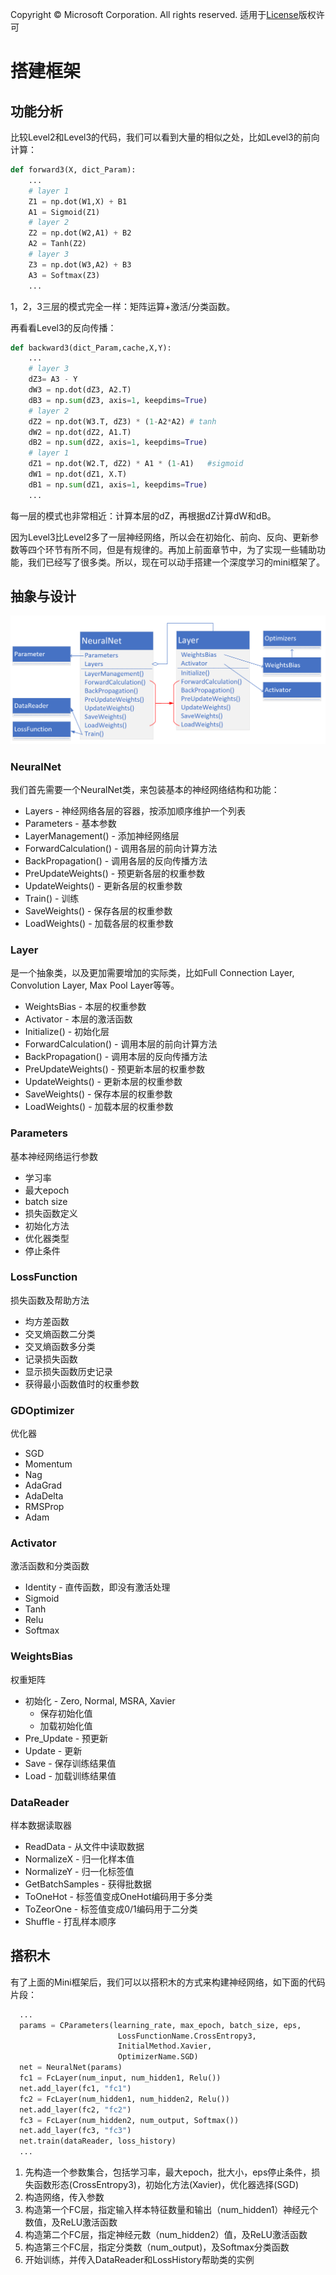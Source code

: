 Copyright © Microsoft Corporation. All rights reserved.
  适用于[License](https://github.com/Microsoft/ai-edu/blob/master/LICENSE.md)版权许可

# 搭建框架

## 功能分析
比较Level2和Level3的代码，我们可以看到大量的相似之处，比如Level3的前向计算：

```Python
def forward3(X, dict_Param):
    ...
    # layer 1
    Z1 = np.dot(W1,X) + B1
    A1 = Sigmoid(Z1)
    # layer 2
    Z2 = np.dot(W2,A1) + B2
    A2 = Tanh(Z2)
    # layer 3
    Z3 = np.dot(W3,A2) + B3
    A3 = Softmax(Z3)
    ...    
```

1，2，3三层的模式完全一样：矩阵运算+激活/分类函数。

再看看Level3的反向传播：

```Python
def backward3(dict_Param,cache,X,Y):
    ...
    # layer 3
    dZ3= A3 - Y
    dW3 = np.dot(dZ3, A2.T)
    dB3 = np.sum(dZ3, axis=1, keepdims=True)
    # layer 2
    dZ2 = np.dot(W3.T, dZ3) * (1-A2*A2) # tanh
    dW2 = np.dot(dZ2, A1.T)
    dB2 = np.sum(dZ2, axis=1, keepdims=True)
    # layer 1
    dZ1 = np.dot(W2.T, dZ2) * A1 * (1-A1)   #sigmoid
    dW1 = np.dot(dZ1, X.T)
    dB1 = np.sum(dZ1, axis=1, keepdims=True)
    ...
```
每一层的模式也非常相近：计算本层的dZ，再根据dZ计算dW和dB。

因为Level3比Level2多了一层神经网络，所以会在初始化、前向、反向、更新参数等四个环节有所不同，但是有规律的。再加上前面章节中，为了实现一些辅助功能，我们已经写了很多类。所以，现在可以动手搭建一个深度学习的mini框架了。

## 抽象与设计

<img src='./Images/11/class.png'/>

### NeuralNet

我们首先需要一个NeuralNet类，来包装基本的神经网络结构和功能：

- Layers - 神经网络各层的容器，按添加顺序维护一个列表
- Parameters - 基本参数  
- LayerManagement() - 添加神经网络层
- ForwardCalculation() - 调用各层的前向计算方法
- BackPropagation() - 调用各层的反向传播方法
- PreUpdateWeights() - 预更新各层的权重参数
- UpdateWeights() - 更新各层的权重参数
- Train() - 训练
- SaveWeights() - 保存各层的权重参数
- LoadWeights() - 加载各层的权重参数

### Layer

是一个抽象类，以及更加需要增加的实际类，比如Full Connection Layer, Convolution Layer, Max Pool Layer等等。

 - WeightsBias - 本层的权重参数
 - Activator - 本层的激活函数
 - Initialize() - 初始化层
 - ForwardCalculation() - 调用本层的前向计算方法
 - BackPropagation() - 调用本层的反向传播方法
 - PreUpdateWeights() - 预更新本层的权重参数
 - UpdateWeights() - 更新本层的权重参数
 - SaveWeights() - 保存本层的权重参数
 - LoadWeights() - 加载本层的权重参数
 
 ### Parameters

 基本神经网络运行参数

 - 学习率
 - 最大epoch
 - batch size
 - 损失函数定义
 - 初始化方法
 - 优化器类型
 - 停止条件

### LossFunction

损失函数及帮助方法

- 均方差函数
- 交叉熵函数二分类
- 交叉熵函数多分类
- 记录损失函数
- 显示损失函数历史记录
- 获得最小函数值时的权重参数

### GDOptimizer

优化器

- SGD
- Momentum
- Nag
- AdaGrad
- AdaDelta
- RMSProp
- Adam

### Activator

激活函数和分类函数

- Identity - 直传函数，即没有激活处理
- Sigmoid
- Tanh
- Relu
- Softmax

### WeightsBias

权重矩阵

- 初始化 - Zero, Normal, MSRA, Xavier
  - 保存初始化值
  - 加载初始化值
- Pre_Update - 预更新
- Update - 更新
- Save - 保存训练结果值
- Load - 加载训练结果值

### DataReader

样本数据读取器

- ReadData - 从文件中读取数据
- NormalizeX - 归一化样本值
- NormalizeY - 归一化标签值
- GetBatchSamples - 获得批数据
- ToOneHot - 标签值变成OneHot编码用于多分类
- ToZeorOne - 标签值变成0/1编码用于二分类
- Shuffle - 打乱样本顺序

## 搭积木

有了上面的Mini框架后，我们可以以搭积木的方式来构建神经网络，如下面的代码片段：

```Python
  ...
  params = CParameters(learning_rate, max_epoch, batch_size, eps,
                        LossFunctionName.CrossEntropy3, 
                        InitialMethod.Xavier, 
                        OptimizerName.SGD)
  net = NeuralNet(params)
  fc1 = FcLayer(num_input, num_hidden1, Relu())
  net.add_layer(fc1, "fc1")
  fc2 = FcLayer(num_hidden1, num_hidden2, Relu())
  net.add_layer(fc2, "fc2")
  fc3 = FcLayer(num_hidden2, num_output, Softmax())
  net.add_layer(fc3, "fc3")
  net.train(dataReader, loss_history)
  ...
```

1. 先构造一个参数集合，包括学习率，最大epoch，批大小，eps停止条件，损失函数形态(CrossEntropy3)，初始化方法(Xavier)，优化器选择(SGD)
2. 构造网络，传入参数
3. 构造第一个FC层，指定输入样本特征数量和输出（num_hidden1）神经元个数值，及ReLU激活函数
4. 构造第二个FC层，指定神经元数（num_hidden2）值，及ReLU激活函数
5. 构造第三个FC层，指定分类数（num_output)，及Softmax分类函数
6. 开始训练，并传入DataReader和LossHistory帮助类的实例

